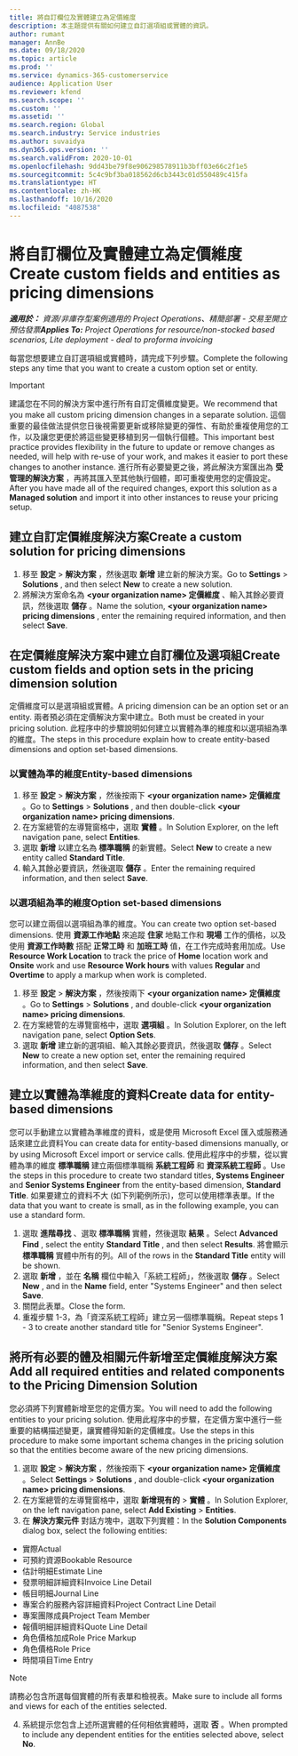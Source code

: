 ```yaml
---
title: 將自訂欄位及實體建立為定價維度
description: 本主題提供有關如何建立自訂選項組或實體的資訊。
author: rumant
manager: AnnBe
ms.date: 09/18/2020
ms.topic: article
ms.prod: ''
ms.service: dynamics-365-customerservice
audience: Application User
ms.reviewer: kfend
ms.search.scope: ''
ms.custom: ''
ms.assetid: ''
ms.search.region: Global
ms.search.industry: Service industries
ms.author: suvaidya
ms.dyn365.ops.version: ''
ms.search.validFrom: 2020-10-01
ms.openlocfilehash: 9dd43be79f8e906298578911b3bff03e66c2f1e5
ms.sourcegitcommit: 5c4c9bf3ba018562d6cb3443c01d550489c415fa
ms.translationtype: HT
ms.contentlocale: zh-HK
ms.lasthandoff: 10/16/2020
ms.locfileid: "4087538"
---
```

# <a name="create-custom-fields-and-entities-as-pricing-dimensions"></a><span data-ttu-id="a8186-103">將自訂欄位及實體建立為定價維度</span><span class="sxs-lookup"><span data-stu-id="a8186-103">Create custom fields and entities as pricing dimensions</span></span>

<span data-ttu-id="a8186-104">_**適用於：** 資源/非庫存型案例適用的 Project Operations、精簡部署 - 交易至開立預估發票_</span><span class="sxs-lookup"><span data-stu-id="a8186-104">_**Applies To:** Project Operations for resource/non-stocked based scenarios, Lite deployment - deal to proforma invoicing_</span></span>

<span data-ttu-id="a8186-105">每當您想要建立自訂選項組或實體時，請完成下列步驟。</span><span class="sxs-lookup"><span data-stu-id="a8186-105">Complete the following steps any time that you want to create a custom option set or entity.</span></span>

> [!IMPORTANT]
> <span data-ttu-id="a8186-106">建議您在不同的解決方案中進行所有自訂定價維度變更。</span><span class="sxs-lookup"><span data-stu-id="a8186-106">We recommend that you make all custom pricing dimension changes in a separate solution.</span></span> <span data-ttu-id="a8186-107">這個重要的最佳做法提供您日後視需要更新或移除變更的彈性、有助於重複使用您的工作，以及讓您更便於將這些變更移植到另一個執行個體。</span><span class="sxs-lookup"><span data-stu-id="a8186-107">This important best practice provides flexibility in the future to update or remove changes as needed, will help with re-use of your work, and makes it easier to port these changes to another instance.</span></span> <span data-ttu-id="a8186-108">進行所有必要變更之後，將此解決方案匯出為 **受管理的解決方案** ，再將其匯入至其他執行個體，即可重複使用您的定價設定。</span><span class="sxs-lookup"><span data-stu-id="a8186-108">After you have made all of the required changes, export this solution as a **Managed solution** and import it into other instances to reuse your pricing setup.</span></span>


## <a name="create-a-custom-solution-for-pricing-dimensions"></a><span data-ttu-id="a8186-109">建立自訂定價維度解決方案</span><span class="sxs-lookup"><span data-stu-id="a8186-109">Create a custom solution for pricing dimensions</span></span>
1. <span data-ttu-id="a8186-110">移至 **設定** > **解決方案** ，然後選取 **新增** 建立新的解決方案。</span><span class="sxs-lookup"><span data-stu-id="a8186-110">Go to **Settings** > **Solutions** , and then select **New** to create a new solution.</span></span> 
2. <span data-ttu-id="a8186-111">將解決方案命名為 **\<your organization name> 定價維度** 、輸入其餘必要資訊，然後選取 **儲存** 。</span><span class="sxs-lookup"><span data-stu-id="a8186-111">Name the solution, **\<your organization name> pricing dimensions** , enter the remaining required information, and then select **Save**.</span></span>
  
## <a name="create-custom-fields-and-option-sets-in-the-pricing-dimension-solution"></a><span data-ttu-id="a8186-112">在定價維度解決方案中建立自訂欄位及選項組</span><span class="sxs-lookup"><span data-stu-id="a8186-112">Create custom fields and option sets in the pricing dimension solution</span></span>

<span data-ttu-id="a8186-113">定價維度可以是選項組或實體。</span><span class="sxs-lookup"><span data-stu-id="a8186-113">A pricing dimension can be an option set or an entity.</span></span> <span data-ttu-id="a8186-114">兩者預必須在定價解決方案中建立。</span><span class="sxs-lookup"><span data-stu-id="a8186-114">Both must be created in your pricing solution.</span></span> <span data-ttu-id="a8186-115">此程序中的步驟說明如何建立以實體為準的維度和以選項組為準的維度。</span><span class="sxs-lookup"><span data-stu-id="a8186-115">The steps in this procedure explain how to create entity-based dimensions and option set-based dimensions.</span></span>

### <a name="entity-based-dimensions"></a><span data-ttu-id="a8186-116">以實體為準的維度</span><span class="sxs-lookup"><span data-stu-id="a8186-116">Entity-based dimensions</span></span>

1. <span data-ttu-id="a8186-117">移至 **設定** > **解決方案** ，然後按兩下 **\<your organization name> 定價維度** 。</span><span class="sxs-lookup"><span data-stu-id="a8186-117">Go to **Settings** > **Solutions** , and then double-click **\<your organization name> pricing dimensions**.</span></span>
2. <span data-ttu-id="a8186-118">在方案總管的左導覽窗格中，選取 **實體** 。</span><span class="sxs-lookup"><span data-stu-id="a8186-118">In Solution Explorer, on the left navigation pane, select **Entities**.</span></span>
3. <span data-ttu-id="a8186-119">選取 **新增** 以建立名為 **標準職稱** 的新實體。</span><span class="sxs-lookup"><span data-stu-id="a8186-119">Select **New** to create a new entity called **Standard Title**.</span></span> 
4. <span data-ttu-id="a8186-120">輸入其餘必要資訊，然後選取 **儲存** 。</span><span class="sxs-lookup"><span data-stu-id="a8186-120">Enter the remaining required information, and then select **Save**.</span></span>


### <a name="option-set-based-dimensions"></a><span data-ttu-id="a8186-121">以選項組為準的維度</span><span class="sxs-lookup"><span data-stu-id="a8186-121">Option set-based dimensions</span></span> 
<span data-ttu-id="a8186-122">您可以建立兩個以選項組為準的維度。</span><span class="sxs-lookup"><span data-stu-id="a8186-122">You can create two option set-based dimensions.</span></span> <span data-ttu-id="a8186-123">使用 **資源工作地點** 來追蹤 **住家** 地點工作和 **現場** 工作的價格，以及使用 **資源工作時數** 搭配 **正常工時** 和 **加班工時** 值，在工作完成時套用加成。</span><span class="sxs-lookup"><span data-stu-id="a8186-123">Use **Resource Work Location** to track the price of **Home** location work and **Onsite** work and use **Resource Work hours** with values **Regular** and **Overtime** to apply a markup when work is completed.</span></span>


1. <span data-ttu-id="a8186-124">移至 **設定** > **解決方案** ，然後按兩下 **\<your organization name> 定價維度** 。</span><span class="sxs-lookup"><span data-stu-id="a8186-124">Go to **Settings** > **Solutions** , and double-click  **\<your organization name> pricing dimensions**.</span></span> 
2. <span data-ttu-id="a8186-125">在方案總管的左導覽窗格中，選取 **選項組** 。</span><span class="sxs-lookup"><span data-stu-id="a8186-125">In Solution Explorer, on the left navigation pane, select  **Option Sets**.</span></span> 
3. <span data-ttu-id="a8186-126">選取 **新增** 建立新的選項組、輸入其餘必要資訊，然後選取 **儲存** 。</span><span class="sxs-lookup"><span data-stu-id="a8186-126">Select **New** to create a new option set, enter the remaining required information, and then select **Save**.</span></span>

## <a name="create-data-for-entity-based-dimensions"></a><span data-ttu-id="a8186-127">建立以實體為準維度的資料</span><span class="sxs-lookup"><span data-stu-id="a8186-127">Create data for entity-based dimensions</span></span>

<span data-ttu-id="a8186-128">您可以手動建立以實體為準維度的資料，或是使用 Microsoft Excel 匯入或服務通話來建立此資料</span><span class="sxs-lookup"><span data-stu-id="a8186-128">You can create data for entity-based dimensions manually, or by using Microsoft Excel import or service calls.</span></span> <span data-ttu-id="a8186-129">使用此程序中的步驟，從以實體為準的維度 **標準職稱** 建立兩個標準職稱 **系統工程師** 和 **資深系統工程師** 。</span><span class="sxs-lookup"><span data-stu-id="a8186-129">Use the steps in this procedure to create two standard titles, **Systems Engineer** and **Senior Systems Engineer** from the entity-based dimension, **Standard Title**.</span></span> <span data-ttu-id="a8186-130">如果要建立的資料不大 (如下列範例所示)，您可以使用標準表單。</span><span class="sxs-lookup"><span data-stu-id="a8186-130">If the data that you want to create is small, as in the following example, you can use a standard form.</span></span>

1. <span data-ttu-id="a8186-131">選取 **進階尋找** 、選取 **標準職稱** 實體，然後選取 **結果** 。</span><span class="sxs-lookup"><span data-stu-id="a8186-131">Select **Advanced Find** , select the entity **Standard Title** , and then select **Results**.</span></span> <span data-ttu-id="a8186-132">將會顯示 **標準職稱** 實體中所有的列。</span><span class="sxs-lookup"><span data-stu-id="a8186-132">All of the rows in the **Standard Title** entity will be shown.</span></span>
2. <span data-ttu-id="a8186-133">選取 **新增** ，並在 **名稱** 欄位中輸入「系統工程師」，然後選取 **儲存** 。</span><span class="sxs-lookup"><span data-stu-id="a8186-133">Select **New** , and in the **Name** field, enter "Systems Engineer" and then select **Save**.</span></span>
3. <span data-ttu-id="a8186-134">關閉此表單。</span><span class="sxs-lookup"><span data-stu-id="a8186-134">Close the form.</span></span> 
4. <span data-ttu-id="a8186-135">重複步驟 1-3，為「資深系統工程師」建立另一個標準職稱。</span><span class="sxs-lookup"><span data-stu-id="a8186-135">Repeat steps 1 - 3 to create another standard title for "Senior Systems Engineer".</span></span>

## <a name="add-all-required-entities-and-related-components-to-the-pricing-dimension-solution"></a><span data-ttu-id="a8186-136">將所有必要的體及相關元件新增至定價維度解決方案</span><span class="sxs-lookup"><span data-stu-id="a8186-136">Add all required entities and related components to the Pricing Dimension Solution</span></span>
<span data-ttu-id="a8186-137">您必須將下列實體新增至您的定價方案。</span><span class="sxs-lookup"><span data-stu-id="a8186-137">You will need to add the following entities to your pricing solution.</span></span> <span data-ttu-id="a8186-138">使用此程序中的步驟，在定價方案中進行一些重要的結構描述變更，讓實體得知新的定價維度。</span><span class="sxs-lookup"><span data-stu-id="a8186-138">Use the steps in this procedure to make some important schema changes in the pricing solution so that the entities become aware of the new pricing dimensions.</span></span>

1. <span data-ttu-id="a8186-139">選取 **設定** > **解決方案** ，然後按兩下 **\<your organization name> 定價維度** 。</span><span class="sxs-lookup"><span data-stu-id="a8186-139">Select **Settings** > **Solutions** , and double-click **\<your organization name> pricing dimensions**.</span></span> 
2. <span data-ttu-id="a8186-140">在方案總管的左導覽窗格中，選取 **新增現有的** >  **實體** 。</span><span class="sxs-lookup"><span data-stu-id="a8186-140">In Solution Explorer, on the left navigation pane, select **Add Existing** > **Entities**.</span></span>
3. <span data-ttu-id="a8186-141">在 **解決方案元件** 對話方塊中，選取下列實體：</span><span class="sxs-lookup"><span data-stu-id="a8186-141">In the **Solution Components** dialog box, select the following entities:</span></span>

  - <span data-ttu-id="a8186-142">實際</span><span class="sxs-lookup"><span data-stu-id="a8186-142">Actual</span></span>
  - <span data-ttu-id="a8186-143">可預約資源</span><span class="sxs-lookup"><span data-stu-id="a8186-143">Bookable Resource</span></span>
  - <span data-ttu-id="a8186-144">估計明細</span><span class="sxs-lookup"><span data-stu-id="a8186-144">Estimate Line</span></span>
  - <span data-ttu-id="a8186-145">發票明細詳細資料</span><span class="sxs-lookup"><span data-stu-id="a8186-145">Invoice Line Detail</span></span>
  - <span data-ttu-id="a8186-146">帳目明細</span><span class="sxs-lookup"><span data-stu-id="a8186-146">Journal Line</span></span>
  - <span data-ttu-id="a8186-147">專案合約服務內容詳細資料</span><span class="sxs-lookup"><span data-stu-id="a8186-147">Project Contract Line Detail</span></span>
  - <span data-ttu-id="a8186-148">專案團隊成員</span><span class="sxs-lookup"><span data-stu-id="a8186-148">Project Team Member</span></span>
  - <span data-ttu-id="a8186-149">報價明細詳細資料</span><span class="sxs-lookup"><span data-stu-id="a8186-149">Quote Line Detail</span></span>
  - <span data-ttu-id="a8186-150">角色價格加成</span><span class="sxs-lookup"><span data-stu-id="a8186-150">Role Price Markup</span></span>
  - <span data-ttu-id="a8186-151">角色價格</span><span class="sxs-lookup"><span data-stu-id="a8186-151">Role Price</span></span> 
  - <span data-ttu-id="a8186-152">時間項目</span><span class="sxs-lookup"><span data-stu-id="a8186-152">Time Entry</span></span> 


> [!NOTE]
> <span data-ttu-id="a8186-153">請務必包含所選每個實體的所有表單和檢視表。</span><span class="sxs-lookup"><span data-stu-id="a8186-153">Make sure to include all forms and views for each of the entities selected.</span></span>

4. <span data-ttu-id="a8186-154">系統提示您包含上述所選實體的任何相依實體時，選取 **否** 。</span><span class="sxs-lookup"><span data-stu-id="a8186-154">When prompted to include any dependent entities for the entities selected above, select **No**.</span></span>

